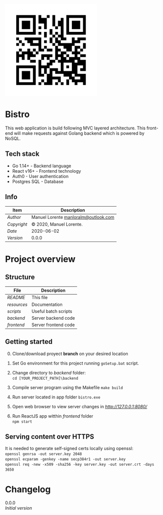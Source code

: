 ![](https://github.com/manulorente/bistro/blob/master/resources/logo.jpeg?raw=true)

**Bistro**
================================================
This web application is build following MVC layered architecture. 
This front-end will make requests against Golang backend which is powered by NoSQL.

## Tech stack
* Go 1.14+  		- Backend language
* React v16+ 		- Frontend technology
* Auth0 			- User authentication
* Postgres SQL 		- Database

## Info
| Item     		| Description |
| ----------- 	| ----------- |
| *Author*  	| Manuel Lorente <manloralm@outlook.com> |
| *Copyright*  	| © 2020, Manuel Lorente.       |
| *Date*  		| 2020-06-02 |
| *Version*  	| 0.0.0 |


Project overview
==============
## Structure
| File      		| Description |
| ----------- 		| ----------- |
| *README*  		| This file |
| *resources*  		| Documentation |
| *scripts*  		| Useful batch scripts|
| *backend*  			| Server backend code |
| *frontend*  			| Server frontend code |


## Getting started
0. Clone/download proyect **branch** on your desired location

1. Set Go environment for this project running `goSetup.bat` script. 

2. Change directory to *backend* folder:  
``cd [YOUR_PROJECT_PATH]\backend``

3. Compile server program using the Makefile
`make build`  

4. Run server located in app folder
`bistro.exe`  

5. Open web browser to view server changes in *http://127.0.0.1:8080/* 

6. Run ReactJS app witthin *frontend* folder  
`npm start`

## Serving content over HTTPS
It is needed to generate self-signed certs locally using openssl:  
`openssl genrsa -out server.key 2048`  
`openssl ecparam -genkey -name secp384r1 -out server.key`  
`openssl req -new -x509 -sha256 -key server.key -out server.crt -days 3650`  

Changelog
==============
0.0.0  
		*Initial version*